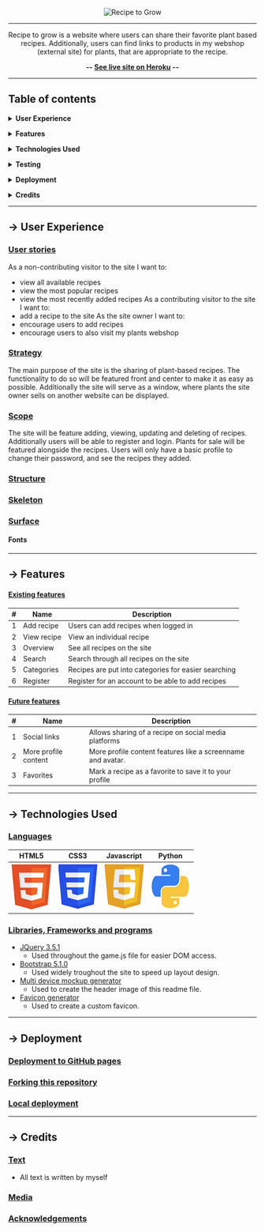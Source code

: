 <div align="center">

![Recipe to Grow](assets/screenshots/responsive-mockup.png)

---

Recipe to grow is a website where users can share their favorite plant based recipes. Additionally, users can find links to products in my webshop (external site) for plants, that are appropriate to the recipe. 

**-- [See live site on Heroku](#) --**

</div>

---

## Table of contents

**<details><summary>User Experience</summary>**
  - [User stories](#user-stories)
  - [Strategy](#strategy)
  - [Scope](#scope)
  - [Structure](#structure)
  - [Skeleton](#skeleton)
  - [Surface](#surface)
</details>

**<details><summary>Features</summary>**
  - [Existing features](#existing-features)
  - [Future features](#future-features)
</details>

**<details><summary>Technologies Used</summary>**
  - [Languages](#languages)
  - [Libraries, Frameworks and programs](#Libraries,-Frameworks-and-programs)
</details>

**<details><summary>Testing</summary>**
  - [Test documentation](#)
</details>

**<details><summary>Deployment</summary>**
  - [Deployment to GitHub pages](#deployment-to-github-pages)
  - [Forking this repository](#forking-this-repository)
  - [Local deployment](#local-deployment)
</details>

**<details><summary>Credits</summary>**
  - [Text](#text)
  - [Media](#media)
  - [Acknowledgements](#acknowledgements)
</details>

---

## &rarr; **User Experience**

### **<ins>User stories</ins>**
As a non-contributing visitor to the site I want to:
  - view all available recipes
  - view the most popular recipes
  - view the most recently added recipes
As a contributing visitor to the site I want to:
  - add a recipe to the site
As the site owner I want to:
  - encourage users to add recipes
  - encourage users to also visit my plants webshop

### **<ins>Strategy</ins>**
The main purpose of the site is the sharing of plant-based recipes. The functionality to do so will be featured front and center to make it as easy as possible. Additionally the site will serve as a window, where plants the site owner sells on another website can be displayed. 

### **<ins>Scope</ins>**
The site will be feature adding, viewing, updating and deleting of recipes. Additionally users will be able to register and login. Plants for sale will be featured alongside the recipes. Users will only have a basic profile to change their password, and see the recipes they added.

### **<ins>Structure</ins>**
 

### **<ins>Skeleton</ins>**


### **<ins>Surface</ins>**


#### **Fonts**


---

## &rarr; **Features**

#### **<ins>Existing features</ins>**
|#|Name|Description|
|-|-|-|
|1|Add recipe|Users can add recipes when logged in|
|2|View recipe|View an individual recipe|
|3|Overview|See all recipes on the site|
|4|Search|Search through all recipes on the site|
|5|Categories|Recipes are put into categories for easier searching|
|6|Register|Register for an account to be able to add recipes|


#### **<ins>Future features</ins>**
|#|Name|Description|
|-|-|-|
|1|Social links|Allows sharing of a recipe on social media platforms|
|2|More profile content|More profile content features like a screenname and avatar.|
|3|Favorites|Mark a recipe as a favorite to save it to your profile|

---

## &rarr; **Technologies Used**
### **<ins>Languages</ins>**

| <div align="center">HTML5</div> | <div align="center">CSS3</div> | <div align="center">Javascript</div> | <div align="center">Python</div> |
|-|-|-|-|
| ![html5](assets/images/html5.png) | ![css3](assets/images/css3.png) | ![javascript](assets/images/javascript.png) | ![python](assets/images/python.png) |


### **<ins>Libraries, Frameworks and programs</ins>**
- [JQuery 3.5.1](https://jquery.com/)
  * Used throughout the game.js file for easier DOM access.
- [Bootstrap 5.1.0](https://getbootstrap.com/docs/5.1/getting-started/introduction/)
  * Used widely troughout the site to speed up layout design.
- [Multi device mockup generator](http://techsini.com/multi-mockup/index.php)
  * Used to create the header image of this readme file.
- [Favicon generator](https://favicon.io/favicon-generator/)
  * Used to create a custom favicon.
---

## &rarr; **Deployment** 
### **<ins>Deployment to GitHub pages</ins>**


### **<ins>Forking this repository</ins>**


### **<ins>Local deployment</ins>**


---

## &rarr; **Credits**

### **<ins>Text</ins>**
- All text is written by myself

### **<ins>Media</ins>**


### **<ins>Acknowledgements</ins>**

